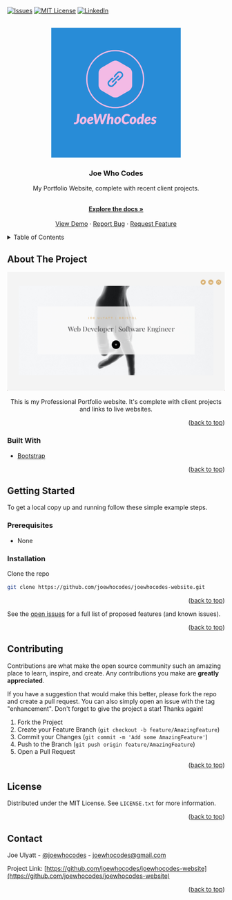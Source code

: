 <div id="top"></div>

[![Issues][issues-shield]][issues-url]
[![MIT License][license-shield]][license-url]
[![LinkedIn][linkedin-shield]][linkedin-url]

<!-- PROJECT LOGO -->
<br />
<div align="center">
  <a href="https://github.com/joewhocodes/joewhocodes-website">
    <img src="/images/logo.png" alt="Logo" height="300px" width="300px">
  </a>

<h3 align="center">Joe Who Codes</h3>

  <p align="center">
    My Portfolio Website, complete with recent client projects.
  </p>
    <br />
    <a href="https://github.com/joewhocodes/joewhocodes-website"><strong>Explore the docs »</strong></a>
    <br />
    <br />
    <a href="https://joewhocodes.co.uk/">View Demo</a>
    ·
    <a href="https://github.com/joewhocodes/joewhocodes-website/issues">Report Bug</a>
    ·
    <a href="https://github.com/joewhocodes/joewhocodes-website/issues">Request Feature</a>
  </p>
</div>



<!-- TABLE OF CONTENTS -->
<details>
  <summary>Table of Contents</summary>
  <ol>
    <li>
      <a href="#about-the-project">About The Project</a>
      <ul>
        <li><a href="#built-with">Built With</a></li>
      </ul>
    </li>
    <li>
      <a href="#getting-started">Getting Started</a>
      <ul>
        <li><a href="#prerequisites">Prerequisites</a></li>
        <li><a href="#installation">Installation</a></li>
      </ul>
    </li>
    <li><a href="#usage">Usage</a></li>
    <li><a href="#license">License</a></li>
    <li><a href="#contact">Contact</a></li>
  </ol>
</details>



<!-- ABOUT THE PROJECT -->
## About The Project

[![Product Name Screen Shot][product-screenshot]](https://joewhocodes.co.uk)


</p>
    <p align="center">
    This is my Professional Portfolio website. It's complete with client projects and links to live websites.
    </p>

<p align="right">(<a href="#top">back to top</a>)</p>

### Built With

* [Bootstrap](https://getbootstrap.com)

<p align="right">(<a href="#top">back to top</a>)</p>



<!-- GETTING STARTED -->
## Getting Started

To get a local copy up and running follow these simple example steps.

### Prerequisites

* None

### Installation

Clone the repo
   ```sh
   git clone https://github.com/joewhocodes/joewhocodes-website.git
   ```

<p align="right">(<a href="#top">back to top</a>)</p>



<!-- ROADMAP -->
<!-- ## Roadmap

- [ ] Feature 1
- [ ] Feature 2
- [ ] Feature 3
    - [ ] Nested Feature -->

See the [open issues](https://github.com/joewhocodes/joewhocodes-website/issues) for a full list of proposed features (and known issues).

<p align="right">(<a href="#top">back to top</a>)</p>



<!-- CONTRIBUTING -->
## Contributing

Contributions are what make the open source community such an amazing place to learn, inspire, and create. Any contributions you make are **greatly appreciated**.

If you have a suggestion that would make this better, please fork the repo and create a pull request. You can also simply open an issue with the tag "enhancement".
Don't forget to give the project a star! Thanks again!

1. Fork the Project
2. Create your Feature Branch (`git checkout -b feature/AmazingFeature`)
3. Commit your Changes (`git commit -m 'Add some AmazingFeature'`)
4. Push to the Branch (`git push origin feature/AmazingFeature`)
5. Open a Pull Request

<p align="right">(<a href="#top">back to top</a>)</p>



<!-- LICENSE -->
## License

Distributed under the MIT License. See `LICENSE.txt` for more information.

<p align="right">(<a href="#top">back to top</a>)</p>



<!-- CONTACT -->
## Contact

Joe Ulyatt - [@joewhocodes](https://twitter.com/joewhocodes) - joewhocodes@gmail.com

Project Link: [https://github.com/joewhocodes/joewhocodes-website](https://github.com/joewhocodes/joewhocodes-website)

<p align="right">(<a href="#top">back to top</a>)</p>




<!-- MARKDOWN LINKS & IMAGES -->
<!-- https://www.markdownguide.org/basic-syntax/#reference-style-links -->
[contributors-shield]: https://img.shields.io/github/contributors/joewhocodes/joewhocodes-website.svg?style=for-the-badge
[contributors-url]: https://github.com/joewhocodes/joewhocodes-website/graphs/contributors
[forks-shield]: https://img.shields.io/github/forks/joewhocodes/joewhocodes-website.svg?style=for-the-badge
[forks-url]: https://github.com/joewhocodes/joewhocodes-website/network/members
[stars-shield]: https://img.shields.io/github/stars/joewhocodes/joewhocodes-website.svg?style=for-the-badge
[stars-url]: https://github.com/joewhocodes/joewhocodes-website/stargazers
[issues-shield]: https://img.shields.io/github/issues/joewhocodes/joewhocodes-website.svg?style=for-the-badge
[issues-url]: https://github.com/joewhocodes/joewhocodes-website/issues
[license-shield]: https://img.shields.io/github/license/joewhocodes/joewhocodes-website.svg?style=for-the-badge
[license-url]: https://github.com/joewhocodes/joewhocodes-website/blob/main/LICENSE.txt
[linkedin-shield]: https://img.shields.io/badge/-LinkedIn-black.svg?style=for-the-badge&logo=linkedin&colorB=555
[linkedin-url]: https://linkedin.com/in/joewhocodes
[product-screenshot]: /images/screenshot.png